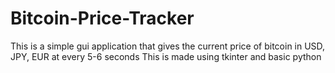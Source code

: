 # Bitcoin-Price-Tracker
This is a simple gui application that gives the current price of bitcoin in USD, JPY, EUR at every 5-6 seconds
This is made using tkinter and basic python
